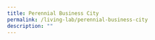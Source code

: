 ```yaml
---
title: Perennial Business City
permalink: /living-lab/perennial-business-city
description: ""
---
```


